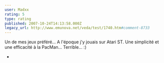 ```yaml
---
user: Madxx
rating: 5
type: rating
published: 2007-10-24T14:13:58.000Z
legacy_url: http://www.emunova.net/veda/test/1740.htm#comment-8733
---
```

Un de mes jeux préféré... A l'époque j'y jouais sur Atari ST.
Une simplicité et une efficacité à la PacMan...
Terrible... :)

+